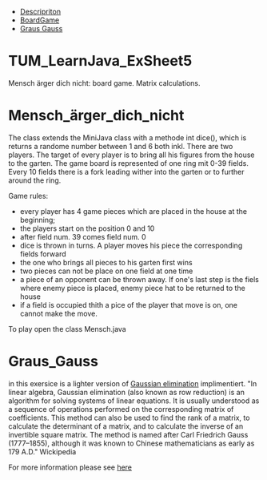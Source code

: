 * [Descripriton](#TUM_LearnJava_ExSheet5)
* [BoardGame](#Mensch_ärger_dich_nicht)
* [Graus Gauss]()


# TUM_LearnJava_ExSheet5
Mensch ärger dich nicht: board game. Matrix calculations. 

# Mensch_ärger_dich_nicht

The class extends the MiniJava class with a methode int dice(), which is returns a randome number between 1 and 6 both inkl.
There are two players. The target of every player is to bring all his figures from the house to the garten. The game board is represented of one ring mit 0-39 fields. Every 10 fields there is a fork leading wither into the garten or to further around the ring. 

Game rules:

- every player has 4 game pieces which are placed in the house at the beginning;
- the players start on the position 0 and 10
- after field num. 39 comes field num. 0
- dice is thrown in turns. A player moves his piece the corresponding fields forward
- the one who brings all pieces to his garten first wins
- two pieces can not be place on one field at one time
- a piece of an opponent can be thrown away. If one's last step is the fiels where enemy piece is placed, enemy piece hat to be returned to the house
- if a field is occupied thith a pice of the player that move is on, one cannot make the move.

To play open the class Mensch.java

# Graus_Gauss

in this exersice is a lighter version of [Gaussian elimination](https://en.wikipedia.org/wiki/Gaussian_elimination) implimentiert. "In linear algebra, Gaussian elimination (also known as row reduction) is an algorithm for solving systems of linear equations. It is usually understood as a sequence of operations performed on the corresponding matrix of coefficients. This method can also be used to find the rank of a matrix, to calculate the determinant of a matrix, and to calculate the inverse of an invertible square matrix. The method is named after Carl Friedrich Gauss (1777–1855), although it was known to Chinese mathematicians as early as 179 A.D." Wickipedia

For more information please see [here](https://github.com/LiliyaJ/TUM_LearnJava_ExSheet5/blob/master/blatt05.pdf)
